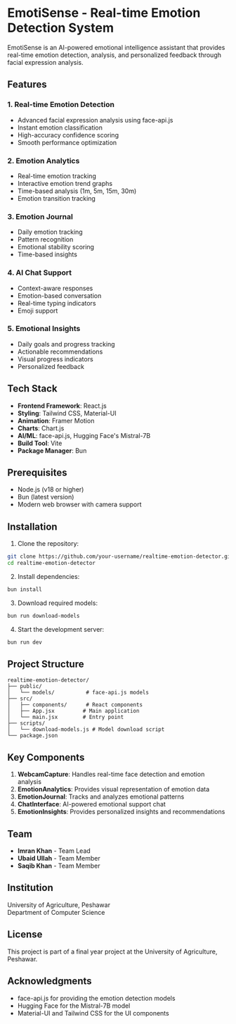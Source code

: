 # EmotiSense - Real-time Emotion Detection System

EmotiSense is an AI-powered emotional intelligence assistant that provides real-time emotion detection, analysis, and personalized feedback through facial expression analysis.

## Features

### 1. Real-time Emotion Detection
- Advanced facial expression analysis using face-api.js
- Instant emotion classification
- High-accuracy confidence scoring
- Smooth performance optimization

### 2. Emotion Analytics
- Real-time emotion tracking
- Interactive emotion trend graphs
- Time-based analysis (1m, 5m, 15m, 30m)
- Emotion transition tracking

### 3. Emotion Journal
- Daily emotion tracking
- Pattern recognition
- Emotional stability scoring
- Time-based insights

### 4. AI Chat Support
- Context-aware responses
- Emotion-based conversation
- Real-time typing indicators
- Emoji support

### 5. Emotional Insights
- Daily goals and progress tracking
- Actionable recommendations
- Visual progress indicators
- Personalized feedback

## Tech Stack

- **Frontend Framework**: React.js
- **Styling**: Tailwind CSS, Material-UI
- **Animation**: Framer Motion
- **Charts**: Chart.js
- **AI/ML**: face-api.js, Hugging Face's Mistral-7B
- **Build Tool**: Vite
- **Package Manager**: Bun

## Prerequisites

- Node.js (v18 or higher)
- Bun (latest version)
- Modern web browser with camera support

## Installation

1. Clone the repository:
```bash
git clone https://github.com/your-username/realtime-emotion-detector.git
cd realtime-emotion-detector
```

2. Install dependencies:
```bash
bun install
```

3. Download required models:
```bash
bun run download-models
```

4. Start the development server:
```bash
bun run dev
```

## Project Structure

```
realtime-emotion-detector/
├── public/
│   └── models/          # face-api.js models
├── src/
│   ├── components/      # React components
│   ├── App.jsx         # Main application
│   └── main.jsx        # Entry point
├── scripts/
│   └── download-models.js # Model download script
└── package.json
```

## Key Components

1. **WebcamCapture**: Handles real-time face detection and emotion analysis
2. **EmotionAnalytics**: Provides visual representation of emotion data
3. **EmotionJournal**: Tracks and analyzes emotional patterns
4. **ChatInterface**: AI-powered emotional support chat
5. **EmotionInsights**: Provides personalized insights and recommendations

## Team

- **Imran Khan** - Team Lead
- **Ubaid Ullah** - Team Member
- **Saqib Khan** - Team Member

## Institution

University of Agriculture, Peshawar  
Department of Computer Science

## License

This project is part of a final year project at the University of Agriculture, Peshawar.

## Acknowledgments

- face-api.js for providing the emotion detection models
- Hugging Face for the Mistral-7B model
- Material-UI and Tailwind CSS for the UI components
